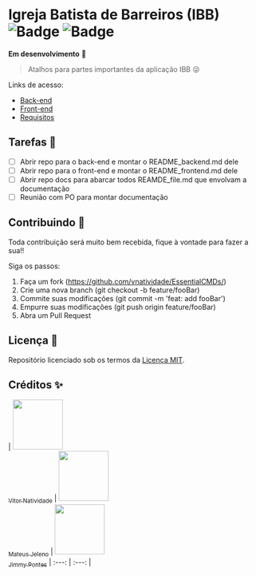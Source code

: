 Igreja Batista de Barreiros (IBB) ![Badge](https://img.shields.io/github/license/V-Natividade/ibb) ![Badge](https://img.shields.io/date/1621306331)
=================================

**Em desenvolvimento** 🚧

> Atalhos para partes importantes da aplicação IBB 😜

Links de acesso:

- [Back-end](README_backend.md)
- [Front-end](README_frontend.md)
- [Requisitos](README_requisitos.md)

## Tarefas 📝

- [ ] Abrir repo para o back-end e montar o README_backend.md dele
- [ ] Abrir repo para o front-end e montar o README_frontend.md dele
- [ ] Abrir repo docs para abarcar todos REAMDE_file.md que envolvam a documentação 
- [ ] Reunião com PO para montar documentação

## Contribuindo 🎉

Toda contribuição será muito bem recebida, fique à vontade para fazer a sua!!

Siga os passos:

1. Faça um fork (https://github.com/vnatividade/EssentialCMDs/)
2. Crie uma nova branch (git checkout -b feature/fooBar)
4. Commite suas modificações (git commit -m 'feat: add fooBar')
5. Empurre suas modificações (git push origin feature/fooBar)
6. Abra um Pull Request

## Licença 📖

Repositório licenciado sob os termos da [Licença MIT](LICENSE).

## Créditos ✨

| [<img src="https://avatars.githubusercontent.com/u/70488078?v=4" width=100> <br> <sub>Vitor Natividade</sub>](https://github.com/V-Natividade) | [<img src="https://avatars.githubusercontent.com/u/45997767?s=400&u=49f0089ca26a01e547b936328f6acd6fd934a19f&v=4" width=100> <br> <sub>Mateus Jeleno</sub>](https://github.com/jeleno)  | [<img src="https://avatars.githubusercontent.com/u/58500403?s=400&u=31ff06a5a282b7c6ca92332caaff136e7218d285&v=4" width=100> <br> <sub>Jimmy Pontes</sub>](https://github.com/jimmy-pontes)
| :---: | :---: |
